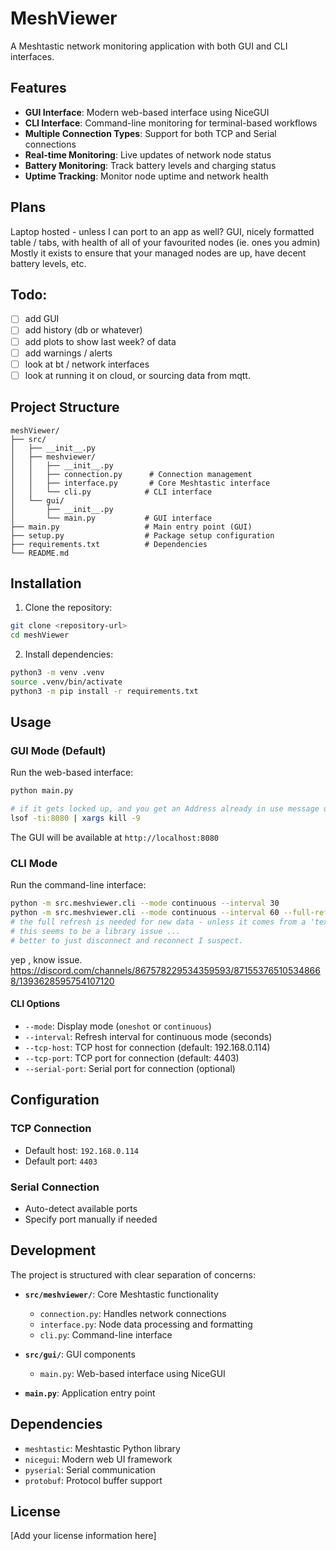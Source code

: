 # MeshViewer

A Meshtastic network monitoring application with both GUI and CLI interfaces.

## Features

- **GUI Interface**: Modern web-based interface using NiceGUI
- **CLI Interface**: Command-line monitoring for terminal-based workflows
- **Multiple Connection Types**: Support for both TCP and Serial connections
- **Real-time Monitoring**: Live updates of network node status
- **Battery Monitoring**: Track battery levels and charging status
- **Uptime Tracking**: Monitor node uptime and network health

## Plans 
Laptop hosted - unless I can port to an app as well? 
GUI, nicely formatted table / tabs, with health of all of your favourited nodes (ie. ones you admin)
Mostly it exists to ensure that your managed nodes are up, have decent battery levels, etc. 

## Todo:
- [ ] add GUI
- [ ] add history (db or whatever)
- [ ] add plots to show last week? of data
- [ ] add warnings / alerts
- [ ] look at bt / network interfaces
- [ ] look at running it on cloud, or sourcing data from mqtt. 

## Project Structure

```text
meshViewer/
├── src/
│   ├── __init__.py
│   ├── meshviewer/
│   │   ├── __init__.py
│   │   ├── connection.py      # Connection management
│   │   ├── interface.py       # Core Meshtastic interface
│   │   └── cli.py            # CLI interface
│   └── gui/
│       ├── __init__.py
│       └── main.py           # GUI interface
├── main.py                   # Main entry point (GUI)
├── setup.py                  # Package setup configuration
├── requirements.txt          # Dependencies
└── README.md
```

## Installation

1. Clone the repository:

```bash
git clone <repository-url>
cd meshViewer
```

2. Install dependencies:

```bash
python3 -m venv .venv
source .venv/bin/activate
python3 -m pip install -r requirements.txt
```

## Usage

### GUI Mode (Default)

Run the web-based interface:

```bash
python main.py

# if it gets locked up, and you get an Address already in use message use 
lsof -ti:8080 | xargs kill -9
```

The GUI will be available at `http://localhost:8080`

### CLI Mode

Run the command-line interface:

```bash
python -m src.meshviewer.cli --mode continuous --interval 30
python -m src.meshviewer.cli --mode continuous --interval 60 --full-refresh-interval 180 
# the full refresh is needed for new data - unless it comes from a 'text message'
# this seems to be a library issue ... 
# better to just disconnect and reconnect I suspect.

```
yep , know issue. https://discord.com/channels/867578229534359593/871553765105348668/1393628595754107120


#### CLI Options

- `--mode`: Display mode (`oneshot` or `continuous`)
- `--interval`: Refresh interval for continuous mode (seconds)
- `--tcp-host`: TCP host for connection (default: 192.168.0.114)
- `--tcp-port`: TCP port for connection (default: 4403)
- `--serial-port`: Serial port for connection (optional)

## Configuration

### TCP Connection

- Default host: `192.168.0.114`
- Default port: `4403`

### Serial Connection

- Auto-detect available ports
- Specify port manually if needed

## Development

The project is structured with clear separation of concerns:

- **`src/meshviewer/`**: Core Meshtastic functionality
  - `connection.py`: Handles network connections
  - `interface.py`: Node data processing and formatting
  - `cli.py`: Command-line interface

- **`src/gui/`**: GUI components
  - `main.py`: Web-based interface using NiceGUI

- **`main.py`**: Application entry point

## Dependencies

- `meshtastic`: Meshtastic Python library
- `nicegui`: Modern web UI framework
- `pyserial`: Serial communication
- `protobuf`: Protocol buffer support

## License

[Add your license information here]
